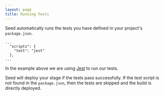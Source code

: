 ```yaml
---
layout: page
title: Running Tests
---
```


Seed automatically runs the tests you have defined in your project's `package.json`.

```
...
  "scripts": {
    "test": "jest"
  },
...
```

In the example above we are using [Jest](http://facebook.github.io/jest/) to run our tests.

Seed will deploy your stage if the tests pass successfully. If the test script is not found in the `package.json`, then the tests are skipped and the build is directly deployed.
